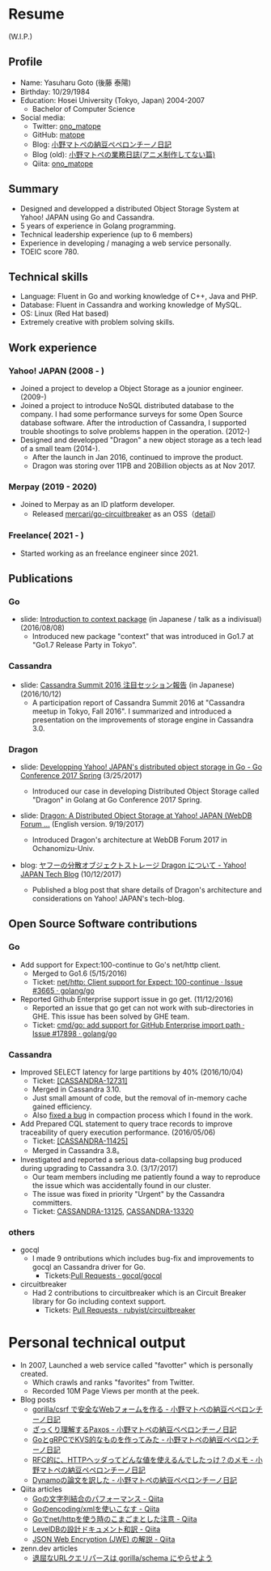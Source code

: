 # Resume

(W.I.P.)

## Profile

- Name: Yasuharu Goto (後藤 泰陽)
- Birthday: 10/29/1984
- Education: Hosei University (Tokyo, Japan) 2004-2007
  - Bachelor of Computer Science
- Social media:
  - Twitter: [ono_matope](https://twitter.com/ono_matope)
  - GitHub: [matope](https://github.com/matope)
  - Blog: [小野マトペの納豆ペペロンチーノ日記](http://matope.hatenablog.com/)
  - Blog (old): [小野マトペの業務日誌\(アニメ制作してない篇\)](https://ono-matope.hatenadiary.jp/)
  - Qiita: [ono_matope](https://qiita.com/ono_matope)

## Summary

- Designed and developped a distributed Object Storage System at Yahoo! JAPAN using Go and Cassandra.
- 5 years of experience in Golang programming.
- Technical leadership experience (up to 6 members)
- Experience in developing / managing a web service personally.
- TOEIC score 780.

## Technical skills

- Language: Fluent in Go and working knowledge of C++, Java and PHP.
- Database: Fluent in Cassandra and working knowledge of MySQL.
- OS: Linux (Red Hat based)
- Extremely creative with problem solving skills.

## Work experience

### Yahoo! JAPAN (2008 - )

- Joined a project to develop a Object Storage as a jounior engineer. (2009-)
- Joined a project to introduce NoSQL distributed database to the company. I had some performance surveys for some Open Source database software. After the introduction of Cassandra, I supported trouble shootings to solve problems happen in the operation. (2012-)
- Designed and developped "Dragon" a new object storage as a tech lead of a small team (2014-).
    - After the launch in Jan 2016, continued to improve the product.
    - Dragon was storing over 11PB and 20Billion objects as at Nov 2017.

### Merpay (2019 - 2020)

- Joined to Merpay as an ID platform developer.
  - Released [mercari/go\-circuitbreaker](https://github.com/mercari/go-circuitbreaker) as an OSS（[detail](https://speakerdeck.com/matope/mercari-dot-go-number-12-go-circuitbreakerfalsegoshao-jie)）

### Freelance( 2021 - )

- Started working as an freelance engineer since 2021.

## Publications

### Go
- slide: [Introduction to context package](https://go-talks.appspot.com/github.com/matope/talks/2016/context/context.slide#1) (in Japanese / talk as a indivisual) (2016/08/08)
  - Introduced new package "context" that was introduced in Go1.7 at "Go1.7 Release Party in Tokyo".

### Cassandra

- slide: [Cassandra Summit 2016 注目セッション報告](https://www.slideshare.net/techblogyahoo/cassandra-summit-2016)  (in Japanese) (2016/10/12)
  - A participation report of Cassandra Summit 2016 at "Cassandra meetup in Tokyo, Fall 2016". I summarized and introduced a presentation on the improvements of storage engine in Cassandra 3.0.

### Dragon

- slide: [Developping Yahoo! JAPAN's distributed object storage in Go - Go Conference 2017 Spring](https://www.slideshare.net/techblogyahoo/go-go-conference-2017-spring) (3/25/2017)
  - Introduced our case in developing Distributed Object Storage called "Dragon" in Golang at Go Conference 2017 Spring. 

- slide: [Dragon: A Distributed Object Storage at Yahoo\! JAPAN \(WebDB Forum …](https://www.slideshare.net/techblogyahoo/dragon-a-distributed-object-storage-at-yahoo-japan-webdb-forum-2017-english-ver) (English version. 9/19/2017)
  - Introduced Dragon's architecture at WebDB Forum 2017 in Ochanomizu-Univ.
- blog: [ヤフーの分散オブジェクトストレージ Dragon について \- Yahoo\! JAPAN Tech Blog](https://techblog.yahoo.co.jp/architecture/dragon-object-storage-architecture/) (10/12/2017)
  - Published a blog post that share details of Dragon's architecture and considerations on Yahoo! JAPAN's tech-blog.

## Open Source Software contributions

### Go

- Add support for Expect:100-continue to Go's net/http client.
    - Merged to Go1.6 (5/15/2016)
    - Ticket: [net/http: Client support for Expect: 100\-continue · Issue \#3665 · golang/go](https://github.com/golang/go/issues/3665)
- Reported Github Enterprise support issue in go get. (11/12/2016)
    - Reported an issue that go get can not work with sub-directories in GHE. This issue has been solved by GHE team.
    - Ticket: [cmd/go: add support for GitHub Enterprise import path · Issue \#17898 · golang/go](https://github.com/golang/go/issues/17898)

### Cassandra

- Improved SELECT latency for large partitions by 40% (2016/10/04)
    - Ticket: [\[CASSANDRA\-12731\]](https://issues.apache.org/jira/browse/CASSANDRA-12731)
    - Merged in Cassandra 3.10.
    - Just small amount of code, but the removal of in-memory cache gained efficiency.
    - Also [fixed a bug](https://issues.apache.org/jira/browse/CASSANDRA-12717) in compaction process which I found in the work. 
- Add Prepared CQL statement to query trace records to improve traceability of query execution performance. (2016/05/06)
    - Ticket: [\[CASSANDRA\-11425\]](https://issues.apache.org/jira/browse/CASSANDRA-11425)
    - Merged in Cassandra 3.8。
- Investigated and reported a serious data-collapsing bug produced during upgrading to Cassandra 3.0. (3/17/2017)
    - Our team members including me patiently found a way to reproduce  the issue which was accidentally found in our cluster.
    - The issue was fixed  in priority "Urgent" by the Cassandra committers.
    - Ticket: [CASSANDRA\-13125](https://issues.apache.org/jira/browse/CASSANDRA-13125), [CASSANDRA\-13320](https://issues.apache.org/jira/browse/CASSANDRA-13320)

### others

- gocql
    - I made 9 ontributions which includes bug-fix and improvements to gocql an Cassandra driver for Go.
        - Tickets:[Pull Requests · gocql/gocql](https://github.com/gocql/gocql/pulls?utf8=%E2%9C%93&q=author%3Amatope)
- circuitbreaker
    - Had 2 contributions to circuitbreaker which is an Circuit Breaker library for Go including context support.
        - Tickets: [Pull Requests · rubyist/circuitbreaker](https://github.com/rubyist/circuitbreaker/pulls?q=is%3Apr+author%3Amatope+is%3Aclosed)


# Personal technical output

- In 2007, Launched a web service called "favotter" which is personally created. 
    - Which crawls and ranks "favorites" from Twitter.
    - Recorded 10M Page Views per month at the peek.
- Blog posts
    - [gorilla/csrf で安全なWebフォームを作る \- 小野マトペの納豆ペペロンチーノ日記](http://matope.hatenablog.com/entry/2019/06/05/144435)
    - [ざっくり理解するPaxos \- 小野マトペの納豆ペペロンチーノ日記](http://matope.hatenablog.com/entry/2018/05/13/204749)
    - [GoとgRPCでKVS的なものを作ってみた \- 小野マトペの納豆ペペロンチーノ日記](http://matope.hatenablog.com/entry/2016/01/05/003234)
    - [RFC的に、HTTPヘッダってどんな値を使えるんでしたっけ？のメモ \- 小野マトペの納豆ペペロンチーノ日記](http://matope.hatenablog.com/entry/2015/08/01/192412)
    - [Dynamoの論文を訳した \- 小野マトペの納豆ペペロンチーノ日記](http://matope.hatenablog.com/entry/2012/05/11/143638)
- Qiita articles
    - [Goの文字列結合のパフォーマンス \- Qiita](https://qiita.com/ono_matope/items/d5e70d8a9ff2b54d5c37)
    - [Goのencoding/xmlを使いこなす \- Qiita](https://qiita.com/ono_matope/items/70080cc33b75152c5c2a)
    - [Goでnet/httpを使う時のこまごまとした注意 \- Qiita](https://qiita.com/ono_matope/items/60e96c01b43c64ed1d18)
    - [LevelDBの設計ドキュメント和訳 \- Qiita](https://qiita.com/ono_matope/items/f4c248d926f854f9034d)
    - [JSON Web Encryption \(JWE\) の解説 \- Qiita](https://qiita.com/ono_matope/items/938a98fb111a297b68b9)
- zenn.dev articles
    - [退屈なURLクエリパースは gorilla/schema にやらせよう](https://zenn.dev/ono_matope/articles/b39f969cfa1754)
